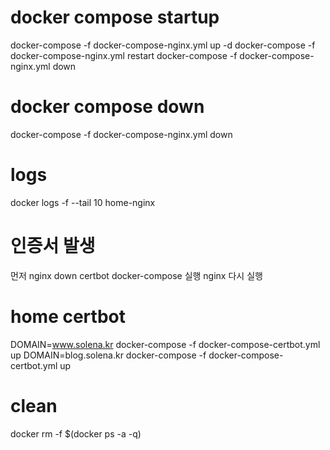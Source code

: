 # docker compose startup
docker-compose -f docker-compose-nginx.yml up -d
docker-compose -f docker-compose-nginx.yml restart
docker-compose -f docker-compose-nginx.yml down


# docker compose down
docker-compose -f docker-compose-nginx.yml down

# logs
docker logs -f --tail 10 home-nginx


# 인증서 발생
먼저 nginx down
certbot docker-compose 실행
nginx 다시 실행


# home certbot
DOMAIN=www.solena.kr docker-compose -f docker-compose-certbot.yml up
DOMAIN=blog.solena.kr docker-compose -f docker-compose-certbot.yml up


# clean
docker rm -f $(docker ps -a -q)